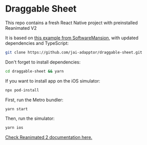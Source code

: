 # Draggable Sheet

This repo contains a fresh React Native project with preinstalled Reanimated V2

It is based on [this example from SoftwareMansion](https://github.com/software-mansion-labs/reanimated-2-playground.git), with updated dependencies and TypeScript:

```bash
git clone https://github.com/jai-adapptor/draggable-sheet.git
```

Don't forget to install dependencies:

```bash
cd draggable-sheet && yarn
```

If you want to install app on the iOS simulator:

```bash
npx pod-install
```

First, run the Metro bundler:

```bash
yarn start
```

Then, run the simulator:

```bash
yarn ios
```

[Check Reanimated 2 documentation here.](https://docs.swmansion.com/react-native-reanimated/)
